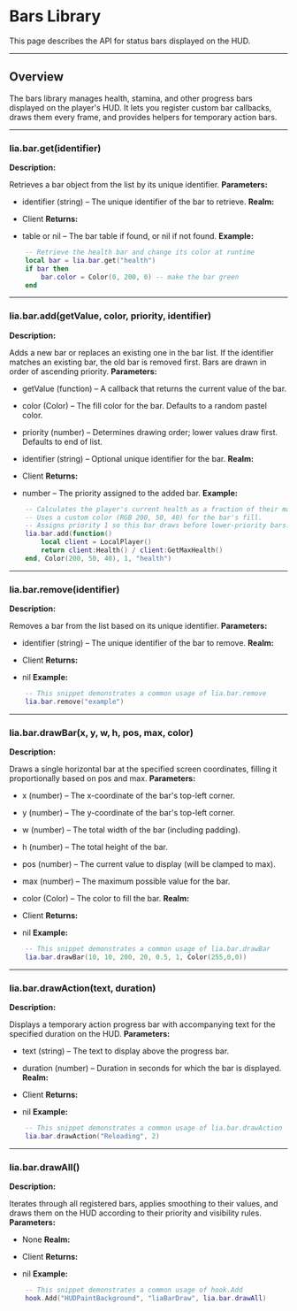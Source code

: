 # Bars Library

This page describes the API for status bars displayed on the HUD.

---

## Overview

The bars library manages health, stamina, and other progress bars displayed on the player's HUD. It lets you register custom bar callbacks, draws them every frame, and provides helpers for temporary action bars.

---

### lia.bar.get(identifier)

    
**Description:**

Retrieves a bar object from the list by its unique identifier.
**Parameters:**

* identifier (string) – The unique identifier of the bar to retrieve.
**Realm:**

* Client
**Returns:**

* table or nil – The bar table if found, or nil if not found.
**Example:**

```lua
    -- Retrieve the health bar and change its color at runtime
    local bar = lia.bar.get("health")
    if bar then
        bar.color = Color(0, 200, 0) -- make the bar green
    end
```

---


### lia.bar.add(getValue, color, priority, identifier)

    
**Description:**

Adds a new bar or replaces an existing one in the bar list.
If the identifier matches an existing bar, the old bar is removed first.
Bars are drawn in order of ascending priority.
**Parameters:**

* getValue (function) – A callback that returns the current value of the bar.
* color (Color) – The fill color for the bar. Defaults to a random pastel color.
* priority (number) – Determines drawing order; lower values draw first. Defaults to end of list.
* identifier (string) – Optional unique identifier for the bar.
**Realm:**

* Client
**Returns:**

* number – The priority assigned to the added bar.
**Example:**

```lua
    -- Calculates the player's current health as a fraction of their maximum health.
    -- Uses a custom color (RGB 200, 50, 40) for the bar's fill.
    -- Assigns priority 1 so this bar draws before lower-priority bars.
    lia.bar.add(function()
        local client = LocalPlayer()
        return client:Health() / client:GetMaxHealth()
    end, Color(200, 50, 40), 1, "health")
```

---


### lia.bar.remove(identifier)

    
**Description:**

Removes a bar from the list based on its unique identifier.
**Parameters:**

* identifier (string) – The unique identifier of the bar to remove.
**Realm:**

* Client
**Returns:**

* nil
**Example:**

```lua
    -- This snippet demonstrates a common usage of lia.bar.remove
    lia.bar.remove("example")
```

---


### lia.bar.drawBar(x, y, w, h, pos, max, color)

    
**Description:**

Draws a single horizontal bar at the specified screen coordinates,
filling it proportionally based on pos and max.
**Parameters:**

* x (number) – The x-coordinate of the bar's top-left corner.
* y (number) – The y-coordinate of the bar's top-left corner.
* w (number) – The total width of the bar (including padding).
* h (number) – The total height of the bar.
* pos (number) – The current value to display (will be clamped to max).
* max (number) – The maximum possible value for the bar.
* color (Color) – The color to fill the bar.
**Realm:**

* Client
**Returns:**

* nil
**Example:**

```lua
    -- This snippet demonstrates a common usage of lia.bar.drawBar
    lia.bar.drawBar(10, 10, 200, 20, 0.5, 1, Color(255,0,0))
```

---


### lia.bar.drawAction(text, duration)

    
**Description:**

Displays a temporary action progress bar with accompanying text
for the specified duration on the HUD.
**Parameters:**

* text (string) – The text to display above the progress bar.
* duration (number) – Duration in seconds for which the bar is displayed.
**Realm:**

* Client
**Returns:**

* nil
**Example:**

```lua
    -- This snippet demonstrates a common usage of lia.bar.drawAction
    lia.bar.drawAction("Reloading", 2)
```

---


### lia.bar.drawAll()

    
**Description:**

Iterates through all registered bars, applies smoothing to their values,
and draws them on the HUD according to their priority and visibility rules.
**Parameters:**

* None
**Realm:**

* Client
**Returns:**

* nil
**Example:**

```lua
    -- This snippet demonstrates a common usage of hook.Add
    hook.Add("HUDPaintBackground", "liaBarDraw", lia.bar.drawAll)
```
